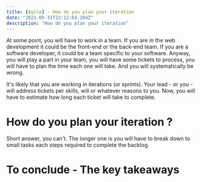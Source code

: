 ```yaml
---
title: [Agile] - How do you plan your iteration
date: "2021-05-31T22:12:03.284Z"
description: "How do you plan your iteration"
---
```


At some point, you will have to work in a team. If you are in the web development it could be the front-end or the back-end team. If you are a software developer, it could be a team specific to your software. Anyway, you will play a part in your team, you will have some tickets to process, you will have to plan the time each one will take. And you will systematically be wrong.

It's likely that you are working in iterations (or sprints). Your lead - or you - will address tickets per skills, will or whatever reasons to you. Now, you will have to estimate how long each ticket will take to complete.

# How do you plan your iteration ?
Short answer, you can't.
The longer one is you will have to break down to small tasks each steps required to complete the backlog.

# 


# To conclude - The key takeaways
